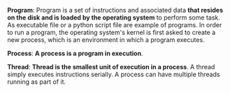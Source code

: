 **Program**: Program is a set of instructions and associated data **that resides on the disk and is loaded by the operating system** to perform some task. As executable file or a python script file are example of programs. In order to run a program, the operating system's kernel is first asked to create a new process, which is an environment in which a program executes.

**Process**: **A process is a program in execution**.

**Thread**: **Thread is the smallest unit of execution in a process**. A thread simply executes instructions serially. A process can have multiple threads running as part of it.
